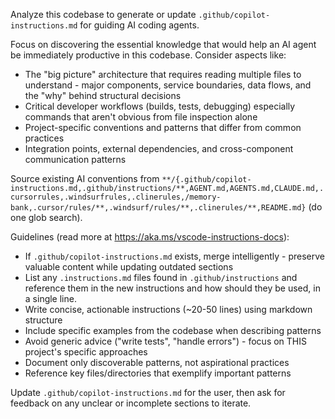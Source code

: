 Analyze this codebase to generate or update `.github/copilot-instructions.md` for guiding AI coding agents.

Focus on discovering the essential knowledge that would help an AI agent be immediately productive in this codebase. Consider aspects like:

- The "big picture" architecture that requires reading multiple files to understand - major components, service boundaries, data flows, and the "why" behind structural decisions
- Critical developer workflows (builds, tests, debugging) especially commands that aren't obvious from file inspection alone
- Project-specific conventions and patterns that differ from common practices
- Integration points, external dependencies, and cross-component communication patterns

Source existing AI conventions from `**/{.github/copilot-instructions.md,.github/instructions/**,AGENT.md,AGENTS.md,CLAUDE.md,.cursorrules,.windsurfrules,.clinerules,/memory-bank,.cursor/rules/**,.windsurf/rules/**,.clinerules/**,README.md}` (do one glob search).

Guidelines (read more at https://aka.ms/vscode-instructions-docs):

- If `.github/copilot-instructions.md` exists, merge intelligently - preserve valuable content while updating outdated sections
- List any `.instructions.md` files found in `.github/instructions` and reference them in the new instructions and how should they be used, in a single line.
- Write concise, actionable instructions (~20-50 lines) using markdown structure
- Include specific examples from the codebase when describing patterns
- Avoid generic advice ("write tests", "handle errors") - focus on THIS project's specific approaches
- Document only discoverable patterns, not aspirational practices
- Reference key files/directories that exemplify important patterns

Update `.github/copilot-instructions.md` for the user, then ask for feedback on any unclear or incomplete sections to iterate.
